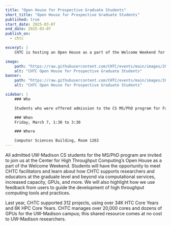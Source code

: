 ```yaml
---
title: "Open House for Prospective Graduate Students"
short_title: "Open House for Prospective Graduate Students"
published: true
start_date: 2025-03-07
end_date: 2025-03-07
publish_on:
  - chtc

excerpt: |
    CHTC is hosting an Open House as a part of the Welcome Weekend for all admitted UW-Madison CS students for the MS/PhD program. The Open House will be held from 1:30 to 3:30 pm, Friday, March 7 in Computer Sciences, Room 1263. 

image:
    path: "https://raw.githubusercontent.com/CHTC/events/main/images/2024_HTC_attendees_chatting.jpg"
    alt: "CHTC Open House for Prospective Graduate Students"
banner:
    path: "https://raw.githubusercontent.com/CHTC/events/main/images/2024_HTC_attendees_chatting.jpg"
    alt: "CHTC Open House for Prospective Graduate Students"

sidebar: |
    ### Who

    Students who were offered admission to the CS MS/PhD program for Fall 2025

    ### When
    Friday, March 7, 1:30 to 3:30

    ### Where

    Computer Sciences Building, Room 1263
---
```


All admitted UW-Madison CS students for the MS/PhD program are invited to join us at the Center for High Throughput Computing’s Open House as a part of the Welcome Weekend. Students will have the opportunity to meet CHTC facilitators and learn about how CHTC supports researchers and educators at the graduate level and beyond via computational services, increased capacity, GPUs, and more. We will also highlight how we use feedback from users to guide the development of high throughput computing tools and practices.

Last year, CHTC supported 312 projects, using over 34K HTC Core Years and 6K HPC Core Years. CHTC manages over 20,000 cores and dozens of GPUs for the UW-Madison campus; this shared resource comes at no cost to UW-Madison researchers.
